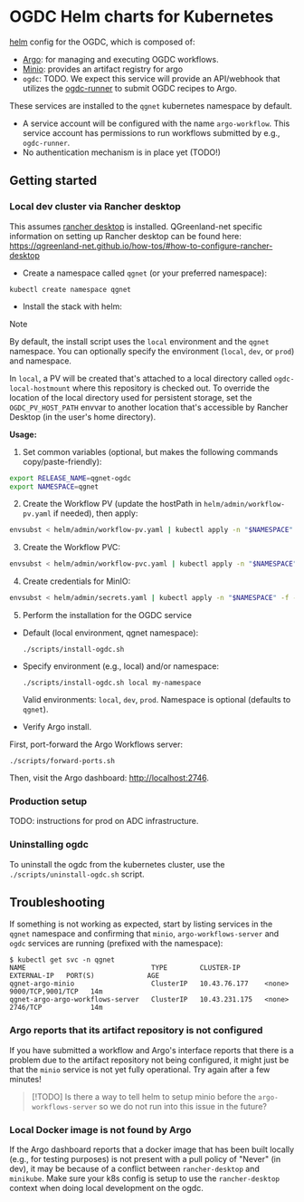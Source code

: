 # OGDC Helm charts for Kubernetes

[helm](https://helm.sh/) config for the OGDC, which is composed of:

* [Argo](https://argoproj.github.io/): for managing and executing OGDC workflows.
* [Minio](https://github.com/minio/minio): provides an artifact registry for argo
* `ogdc`: TODO. We expect this service will provide an API/webhook that utilizes
  the [ogdc-runner](https://github.com/QGreenland-Net/ogdc-runner/) to submit
  OGDC recipes to Argo.
  
These services are installed to the `qgnet` kubernetes namespace by default.

* A service account will be configured with the name `argo-workflow`. This
  service account has permissions to run workflows submitted by e.g.,
  `ogdc-runner`.
* No authentication mechanism is in place yet (TODO!)


## Getting started

### Local dev cluster via Rancher desktop

This assumes [rancher desktop](https://rancherdesktop.io/) is
installed. QGreenland-net specific information on setting up Rancher desktop can
be found here:
<https://qgreenland-net.github.io/how-tos/#how-to-configure-rancher-desktop>

* Create a namespace called `qgnet` (or your preferred namespace):

```
kubectl create namespace qgnet
```

* Install the stack with helm:

> [!NOTE]
> By default, the install script uses the `local` environment and the `qgnet` namespace.
> You can optionally specify the environment (`local`, `dev`, or `prod`) and namespace.
> 
> In `local`, a PV will be created that's attached to a local directory called
> `ogdc-local-hostmount` where this repository is checked out. To override the
> location of the local directory used for persistent storage, set the
> `OGDC_PV_HOST_PATH` envvar to another location that's accessible by Rancher
> Desktop (in the user's home directory).

**Usage:**


1. Set common variables (optional, but makes the following commands copy/paste-friendly):

```sh
export RELEASE_NAME=qgnet-ogdc
export NAMESPACE=qgnet
```

2. Create the Workflow PV (update the hostPath in `helm/admin/workflow-pv.yaml` if needed), then apply:

```sh
envsubst < helm/admin/workflow-pv.yaml | kubectl apply -n "$NAMESPACE" -f -
```

3. Create the Workflow PVC:

```sh
envsubst < helm/admin/workflow-pvc.yaml | kubectl apply -n "$NAMESPACE" -f -
```

4. Create credentials for MinIO:
```sh
envsubst < helm/admin/secrets.yaml | kubectl apply -n "$NAMESPACE" -f -
```

5. Perform the installation for the OGDC service

- Default (local environment, qgnet namespace):
  ```
  ./scripts/install-ogdc.sh
  ```
- Specify environment (e.g., local) and/or namespace:
  ```
  ./scripts/install-ogdc.sh local my-namespace
  ```
  Valid environments: `local`, `dev`, `prod`. Namespace is optional (defaults to `qgnet`).

* Verify Argo install.

First, port-forward the Argo Workflows server:

```
./scripts/forward-ports.sh
```

Then, visit the Argo dashboard: <http://localhost:2746>.


### Production setup

TODO: instructions for prod on ADC infrastructure.

### Uninstalling ogdc

To uninstall the ogdc from the kubernetes cluster, use the
`./scripts/uninstall-ogdc.sh` script.


## Troubleshooting

If something is not working as expected, start by listing services in the
`qgnet` namespace and confirming that `minio`, `argo-workflows-server` and
`ogdc` services are running (prefixed with the namespace):

```
$ kubectl get svc -n qgnet
NAME                               TYPE        CLUSTER-IP      EXTERNAL-IP   PORT(S)             AGE
qgnet-argo-minio                   ClusterIP   10.43.76.177    <none>        9000/TCP,9001/TCP   14m
qgnet-argo-argo-workflows-server   ClusterIP   10.43.231.175   <none>        2746/TCP            14m
```

### Argo reports that its artifact repository is not configured

If you have submitted a workflow and Argo's interface reports that there is a
problem due to the artifact repository not being configured, it might just be
that the `minio` service is not yet fully operational. Try again after a few
minutes!

> [!TODO]
> Is there a way to tell helm to setup minio before the `argo-workflows-server`
> so we do not run into this issue in the future?


### Local Docker image is not found by Argo

If the Argo dashboard reports that a docker image that has been built locally
(e.g., for testing purposes) is not present with a pull policy of "Never" (in
dev), it may be because of a conflict between `rancher-desktop` and
`minikube`. Make sure your k8s config is setup to use the `rancher-desktop`
context when doing local development on the ogdc.
